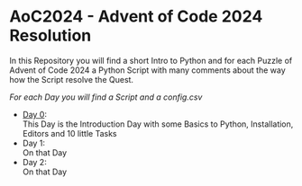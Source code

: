 # AoC2024 - Advent of Code 2024 Resolution

In this Repository you will find a short Intro to Python and for each Puzzle of Advent of Code 2024 a Python Script with many comments about the way how the Script resolve the Quest.  

*For each Day you will find a Script and a config.csv*  

- [Day 0](Day0/TOC.md):  
This Day is the Introduction Day with some Basics to Python, Installation, Editors and 10 little Tasks
- Day 1:  
On that Day
- Day 2:  
On that Day